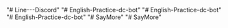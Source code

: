 "# Line---Discord" 
"# English-Practice-dc-bot" 
"# English-Practice-dc-bot" 
"# English-Practice-dc-bot" 
"# SayMore" 
"# SayMore" 
